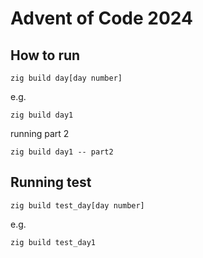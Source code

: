 # Advent of Code 2024

## How to run

```shell
zig build day[day number]
```

e.g.

```shell
zig build day1
```

running part 2

```shell
zig build day1 -- part2
```

## Running test

```shell
zig build test_day[day number]
```

e.g.

```shell
zig build test_day1
```
